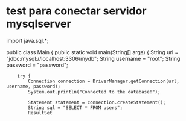 # test para conectar servidor mysqlserver

import java.sql.*;

public class Main {
    public static void main(String[] args) {
        String url = "jdbc:mysql://localhost:3306/mydb";
        String username = "root";
        String password = "password";

        try {
            Connection connection = DriverManager.getConnection(url, username, password);
            System.out.println("Connected to the database!");

            Statement statement = connection.createStatement();
            String sql = "SELECT * FROM users";
            ResultSet
